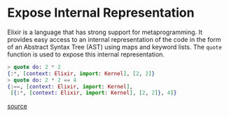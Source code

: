 # Expose Internal Representation

Elixir is a language that has strong support for metaprogramming. It
provides easy access to an internal representation of the code in the form
of an Abstract Syntax Tree (AST) using maps and keyword lists. The `quote`
function is used to expose this internal representation.

```elixir
> quote do: 2 * 2
{:*, [context: Elixir, import: Kernel], [2, 2]}
> quote do: 2 * 2 == 4
{:==, [context: Elixir, import: Kernel],
 [{:*, [context: Elixir, import: Kernel], [2, 2]}, 4]}
```

[source](http://elixir-lang.org/getting-started/meta/quote-and-unquote.html)
